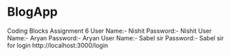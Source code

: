 # BlogApp
Coding Blocks Assignment 6
User Name:- Nishit Password:- Nishit
User Name:- Aryan Password:- Aryan
User Name:- Sabel sir Password:- Sabel sir
for login
http://localhost:3000/login
